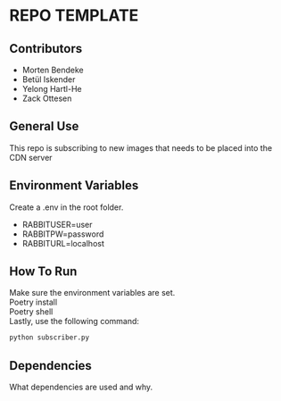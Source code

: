 # REPO TEMPLATE

## Contributors

- Morten Bendeke
- Betül Iskender
- Yelong Hartl-He
- Zack Ottesen

## General Use

This repo is subscribing to new images that needs to be placed into the CDN server

## Environment Variables

Create a .env in the root folder.

- RABBITUSER=user
- RABBITPW=password
- RABBITURL=localhost

## How To Run

Make sure the environment variables are set.<br>
Poetry install<br>
Poetry shell<br>
Lastly, use the following command:

```bash
python subscriber.py
```

## Dependencies

What dependencies are used and why.

